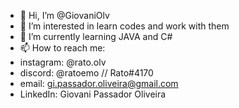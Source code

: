- 👋 Hi, I’m @GiovaniOlv
- 👀 I’m interested in learn codes and work with them
- 🌱 I’m currently learning JAVA and C#
- 📫 How to reach me:
- instagram: @rato.olv
- discord: @ratoemo  //  Rato#4170
- email: gi.passador.oliveira@gmail.com
- LinkedIn: Giovani Passador Oliveira
